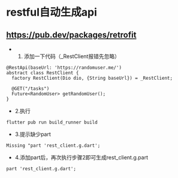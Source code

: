 # restful自动生成api
##  https://pub.dev/packages/retrofit
* 1. 添加一下代码（_RestClient报错先忽略）
```
@RestApi(baseUrl: 'https://randomuser.me/')
abstract class RestClient {
  factory RestClient(Dio dio, {String baseUrl}) = _RestClient;

  @GET("/tasks")
  Future<RandomUser> getRandomUser();
}
```
* 2.执行 
```
flutter pub run build_runner build
```
* 3.提示缺少part
```
Missing "part 'rest_client.g.dart';
```
* 4.添加part后，再次执行步骤2即可生成rest_client.g.part

```
part 'rest_client.g.dart';
```
